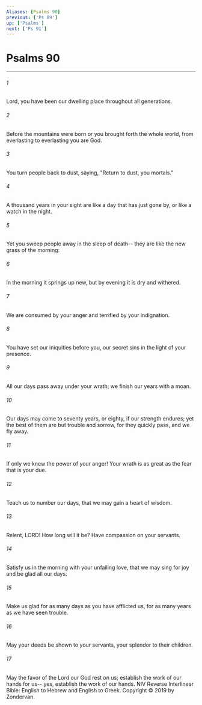 ```yaml
---
Aliases: [Psalms 90]
previous: ['Ps 89']
up: ['Psalms']
next: ['Ps 91']
---
```

# Psalms 90

***


###### 1 
Lord, you have been our dwelling place throughout all generations. 

###### 2 
Before the mountains were born or you brought forth the whole world, from everlasting to everlasting you are God. 

###### 3 
You turn people back to dust, saying, "Return to dust, you mortals." 

###### 4 
A thousand years in your sight are like a day that has just gone by, or like a watch in the night. 

###### 5 
Yet you sweep people away in the sleep of death-- they are like the new grass of the morning: 

###### 6 
In the morning it springs up new, but by evening it is dry and withered. 

###### 7 
We are consumed by your anger and terrified by your indignation. 

###### 8 
You have set our iniquities before you, our secret sins in the light of your presence. 

###### 9 
All our days pass away under your wrath; we finish our years with a moan. 

###### 10 
Our days may come to seventy years, or eighty, if our strength endures; yet the best of them are but trouble and sorrow, for they quickly pass, and we fly away. 

###### 11 
If only we knew the power of your anger! Your wrath is as great as the fear that is your due. 

###### 12 
Teach us to number our days, that we may gain a heart of wisdom. 

###### 13 
Relent, LORD! How long will it be? Have compassion on your servants. 

###### 14 
Satisfy us in the morning with your unfailing love, that we may sing for joy and be glad all our days. 

###### 15 
Make us glad for as many days as you have afflicted us, for as many years as we have seen trouble. 

###### 16 
May your deeds be shown to your servants, your splendor to their children. 

###### 17 
May the favor of the Lord our God rest on us; establish the work of our hands for us-- yes, establish the work of our hands. NIV Reverse Interlinear Bible: English to Hebrew and English to Greek. Copyright © 2019 by Zondervan.

